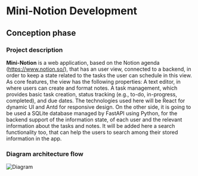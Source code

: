 # Mini-Notion Development

## Conception phase

### Project description

**Mini-Notion** is a web application, based on the Notion agenda (https://www.notion.so/), that has an user view, connected to a backend, in order to keep a state related to the tasks the user can schedule in this view. As core features, the view has the following properties: A text editor, in where users can create and format notes. A task management, which provides basic task creation, status tracking (e.g., to-do, in-progress, completed), and due dates. The technologies used here will be React for dynamic UI and Antd for responsive design. On the other side, it is going to be used a SQLite database managed by FastAPI using Python, for the backend support of the information state, of each user and the relevant information about the tasks and notes. It will be added here a search functionality too, that can help the users to search among their stored information in the app.

### Diagram architecture flow

![Diagram](diagram-1.png)